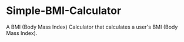 # Simple-BMI-Calculator
A BMI (Body Mass Index) Calculator that calculates a user's BMI (Body Mass Index).



